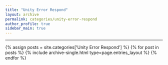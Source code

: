 ```yaml
---
title: "Unity Error Respond"
layout: archive
permalink: categories/unity-error-respond
author_profile: true
sidebar_main: true
---
```


***

{% assign posts = site.categories['Unity Error Respond'] %}
{% for post in posts %} {% include archive-single.html type=page.entries_layout %} {% endfor %}